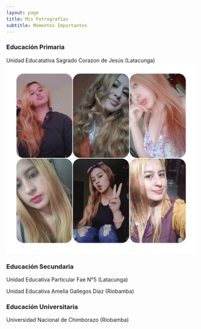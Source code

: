 ```yaml
---
layout: page
title: Mis Fotrografías 
subtitle: Momentos Importantes  
---
```

### Educación Primaria
Unidad Educatativa Sagrado Corazon de Jesús (Latacunga)
<img src="assets/img/fotos.jpg"> 


### Educación Secundaria
Unidad Educativa Particular Fae N°5 (Latacunga)


Unidad Educativa Amelia Gallegos Díaz (Riobamba)



### Educación Universitaria
Universidad Nacional de Chimborazo (Riobamba)
